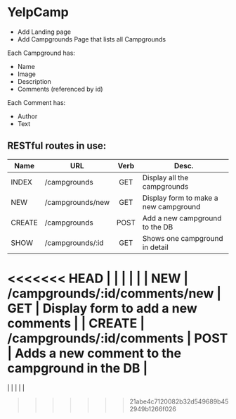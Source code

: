 # YelpCamp

* Add Landing page
* Add Campgrounds Page that lists all Campgrounds

Each Campground has:

* Name
* Image
* Description
* Comments (referenced by id)

Each Comment has:

* Author
* Text

## RESTful routes in use:

| Name     | URL     | Verb     | Desc.     |
| -------- | ------- |:--------:| --------- |
| INDEX    | /campgrounds | GET | Display all the campgrounds |
| NEW      | /campgrounds/new | GET | Display form to make a new campground |
| CREATE   | /campgrounds | POST | Add a new campground to the DB |
| SHOW     | /campgrounds/:id | GET | Shows one campground in detail |
<<<<<<< HEAD
|     |     |     |     |
| NEW      | /campgrounds/:id/comments/new | GET | Display form to add a new comments |
| CREATE   | /campgrounds/:id/comments | POST | Adds a new comment to the campground in the DB |
=======
|          |     |     |     |
>>>>>>> 21abe4c7120082b32d549689b452949b1266f026
